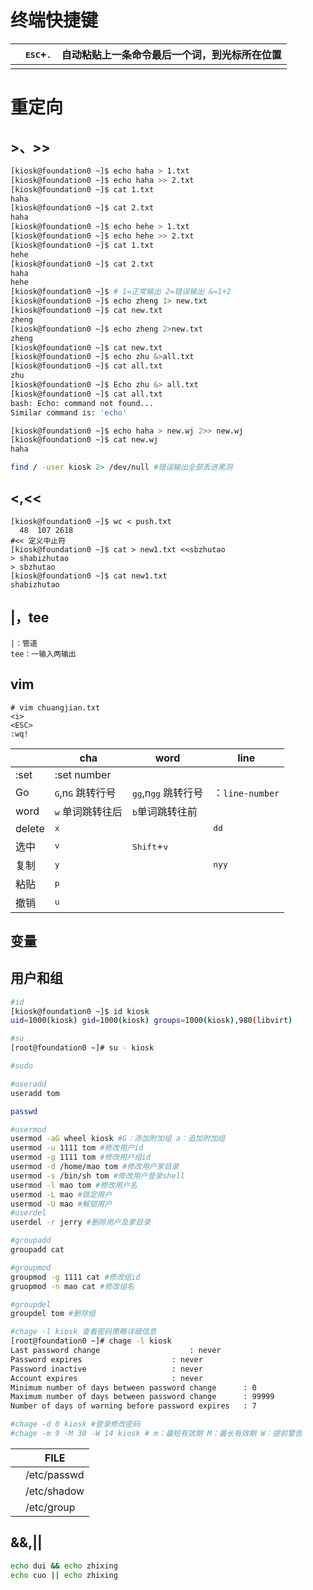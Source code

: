 # 终端快捷键

|      | <kbd>ESC</kbd>+<kbd>.</kbd> | 自动粘贴上一条命令最后一个词，到光标所在位置 |
| ---- | :-------------------------: | -------------------------------------------- |
|      |                             |                                              |



# 重定向

## >、>>

```bash
[kiosk@foundation0 ~]$ echo haha > 1.txt
[kiosk@foundation0 ~]$ echo haha >> 2.txt
[kiosk@foundation0 ~]$ cat 1.txt
haha
[kiosk@foundation0 ~]$ cat 2.txt 
haha
[kiosk@foundation0 ~]$ echo hehe > 1.txt
[kiosk@foundation0 ~]$ echo hehe >> 2.txt 
[kiosk@foundation0 ~]$ cat 1.txt 
hehe
[kiosk@foundation0 ~]$ cat 2.txt 
haha
hehe
[kiosk@foundation0 ~]$ # 1=正常输出 2=错误输出 &=1+2
[kiosk@foundation0 ~]$ echo zheng 1> new.txt
[kiosk@foundation0 ~]$ cat new.txt 
zheng
[kiosk@foundation0 ~]$ echo zheng 2>new.txt 
zheng
[kiosk@foundation0 ~]$ cat new.txt 
[kiosk@foundation0 ~]$ echo zhu &>all.txt
[kiosk@foundation0 ~]$ cat all.txt 
zhu
[kiosk@foundation0 ~]$ Echo zhu &> all.txt 
[kiosk@foundation0 ~]$ cat all.txt 
bash: Echo: command not found...
Similar command is: 'echo'

[kiosk@foundation0 ~]$ echo haha > new.wj 2>> new.wj
[kiosk@foundation0 ~]$ cat new.wj 
haha

find / -user kiosk 2> /dev/null #错误输出全部丢进黑洞
```

## <,<<

```
[kiosk@foundation0 ~]$ wc < push.txt 
  48  107 2618
#<< 定义中止符
[kiosk@foundation0 ~]$ cat > new1.txt <<sbzhutao 
> shabizhutao
> sbzhutao
[kiosk@foundation0 ~]$ cat new1.txt 
shabizhutao

```

## |，tee

```
|：管道
tee：一输入两输出
```

## vim

```
# vim chuangjian.txt
<i>
<ESC>
:wq!
```

|        | cha                                 | word                                                        | line                                 |
| ------ | ----------------------------------- | ----------------------------------------------------------- | ------------------------------------ |
| :set   | :set number                         |                                                             |                                      |
| Go     | <kbd>G</kbd>,n<kbd>G</kbd> 跳转行号 | <kbd>g</kbd><kbd>g</kbd>,n<kbd>g</kbd><kbd>g</kbd> 跳转行号 | ：`line-number`                      |
| word   | <kbd>w</kbd> 单词跳转往后           | <kbd>b</kbd>单词跳转往前                                    |                                      |
| delete | <kbd>x</kbd>                        |                                                             | <kbd>d</kbd><kbd>d</kbd>             |
| 选中   | <kbd>v</kbd>                        | <kbd>Shift</kbd>+<kbd>v</kbd>                               |                                      |
| 复制   | <kbd>y</kbd>                        |                                                             | <kbd>n</kbd><kbd>y</kbd><kbd>y</kbd> |
| 粘贴   | <kbd>p</kbd>                        |                                                             |                                      |
| 撤销   | <kbd>u</kbd>                        |                                                             |                                      |

## 变量

## 用户和组

```bash
#id
[kiosk@foundation0 ~]$ id kiosk
uid=1000(kiosk) gid=1000(kiosk) groups=1000(kiosk),980(libvirt)

#su
[root@foundation0 ~]# su - kiosk

#sudo

#useradd
useradd tom

passwd

#usermod
usermod -aG wheel kiosk #G：添加附加组 a：追加附加组
usermod -u 1111 tom #修改用户id
usermod -g 1111 tom #修改用户组id
usermod -d /home/mao tom #修改用户家目录
usermod -s /bin/sh tom #修改用户登录shell
usermod -l mao tom #修改用户名
usermod -L mao #锁定用户
usermod -U mao #解锁用户
#userdel
userdel -r jerry #删除用户及家目录

#groupadd
groupadd cat

#groupmod
groupmod -g 1111 cat #修改组id
gruopmod -n mao cat #修改组名

#groupdel
groupdel tom #删除组

#chage -l kiosk 查看密码策略详细信息
[root@foundation0 ~]# chage -l kiosk 
Last password change					: never
Password expires					: never
Password inactive					: never
Account expires						: never
Minimum number of days between password change		: 0
Maximum number of days between password change		: 99999
Number of days of warning before password expires	: 7

#chage -d 0 kiosk #登录修改密码
#chage -m 9 -M 30 -W 14 kiosk # m：最短有效期 M：最长有效期 W：提前警告

```

|      | FILE        |
| ---- | ----------- |
|      | /etc/passwd |
|      | /etc/shadow |
|      | /etc/group  |



## &&,||

```bash
echo dui && echo zhixing
echo cuo || echo zhixing
```


